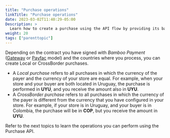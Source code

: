 ```yaml
---
title: "Purchase operations"
linkTitle: "Purchase operations"
date: 2023-03-02T11:40:29-05:00
Description: >
  Learn how to create a purchase using the API flow by providing its basic information. Furthermore, explore the various operations available for existing purchases.
weight: 20
tags: ["parenttopic"]
---
```


Depending on the contract you have signed with _Bamboo Payment_ ([Gateway](/docs/getting-started/concepts.html#gateway-model) or [Payfac](concepts.html#payfac-model) model) and the countries where you process, you can create Local or CrossBorder purchases.

* A _Local purchase_ refers to all purchases in which the currency of the payer and the currency of your store are equal. For example, when your store and your buyer are both located in Uruguay, the purchase is performed in **UYU**, and you receive the amount also in **UYU**.
* A _CrossBorder purchase_ refers to all purchases in which the currency of the payer is different from the currency that you have configured in your store. For example, if your store is in Uruguay, and your buyer is in Colombia, the purchase will be in **COP**, but you receive the amount in **UYU**.

Refer to the next topics to learn the operations you can perform using the Purchase API.